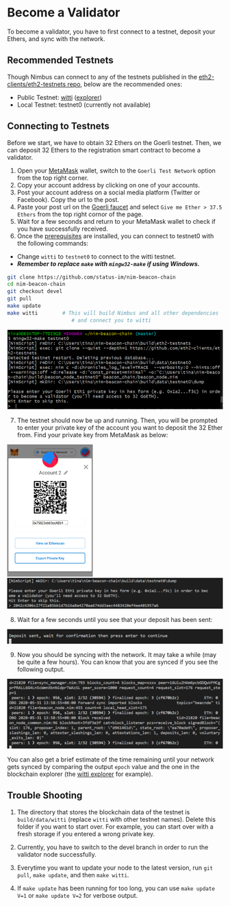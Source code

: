 # Become a Validator

To become a validator, you have to first connect to a testnet, deposit your Ethers, and sync with the network.

## Recommended Testnets

Though Nimbus can connect to any of the testnets published in the [eth2-clients/eth2-testnets repo](https://github.com/eth2-clients/eth2-testnets/tree/master/nimbus), below are the recommended ones:

- Public Testnet: [witti](https://github.com/goerli/witti) ([explorer](https://witti.beaconcha.in))
- Local Testnet: testnet0 (currently not available)

## Connecting to Testnets

Before we start, we have to obtain 32 Ethers on the Goerli testnet. Then, we can deposit 32 Ethers to the registration smart contract to become a validator.

1. Open your [MetaMask](https://metamask.io/) wallet, switch to the `Goerli Test Network` option from the top right corner.
2. Copy your account address by clicking on one of your accounts.
3. Post your account address on a social media platform (Twitter or Facebook). Copy the url to the post.
4. Paste your post url on the [Goerli faucet](https://faucet.goerli.mudit.blog/) and select `Give me Ether > 37.5 Ethers` from the top right cornor of the page.
5. Wait for a few seconds and return to your MetaMask wallet to check if you have successfully received.
6. Once the [prerequisites](./install.md) are installed, you can connect to testnet0 with the following commands: <br>

- Change `witti` to `testnet0` to connect to the witti testnet.
- **_Remember to replace `make` with `mingw32-make` if using Windows._**

```bash
git clone https://github.com/status-im/nim-beacon-chain
cd nim-beacon-chain
git checkout devel
git pull
make update
make witti        # This will build Nimbus and all other dependencies
                     # and connect you to witti
```

<img src="./img/connect_testnet.PNG" alt="" style="margin: 0 40 0 40"/>

7. The testnet should now be up and running. Then, you will be prompted to enter your private key of the account you want to deposit the 32 Ether from. Find your private key from MetaMask as below:

<img src="./img/export_pkey.PNG" alt="" width="200" style="margin: 0 40 0 40"/>

<img src="./img/enter_private_key.PNG" alt="" style="margin: 0 40 0 40"/>

8. Wait for a few seconds until you see that your deposit has been sent:

<img src="./img/deposit_sent.PNG" alt="" style="margin: 0 40 0 40"/>

9. Now you should be syncing with the network. It may take a while (may be quite a few hours). You can know that you are synced if you see the following output.

<img src="./img/success.PNG" alt="" style="margin: 0 40 0 40"/>

You can also get a brief estimate of the time remaining until your network gets synced by comparing the output `epoch` value and the one in the blockchain explorer (the [witti explorer](https://witti.beaconcha.in) for example).

## Trouble Shooting

1. The directory that stores the blockchain data of the testnet is `build/data/witti` (replace `witti` with other testnet names). Delete this folder if you want to start over. For example, you can start over with a fresh storage if you entered a wrong private key.

2. Currently, you have to switch to the devel branch in order to run the validator node successfully.

3. Everytime you want to update your node to the latest version, run `git pull`, `make update`, and then `make witti`.

4. If `make update` has been running for too long, you can use `make update V=1` or `make update V=2` for verbose output.
